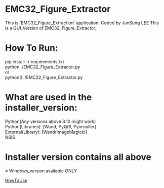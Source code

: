 # EMC32_Figure_Extractor  
This is 'EMC32_Figure_Extraction' application. Coded by JunSung LEE
This is a GUI_Version of EMC32_Figure_Extractor;  


# **How To Run:**  
pip install -r requirements.txt  
python ./EMC32_Figure_Extractor.py  
or  
python3 ./EMC32_Figure_Extractor.py  


# **What are used in the installer_version:**  
Python(Any versions above 3.10 might work)  
Python(Libraries): [Wand, PyQt6, Pyinstaller]  
External(Library): [Wand(ImageMagick)]  
NSIS  

# **Installer version contains all above**  
※ Windows_version available ONLY

[HowToUse](HowToUse.pdf)
